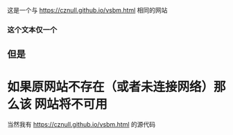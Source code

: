 这是一个与 https://cznull.github.io/vsbm.html 相同的网站
### 这个文本仅一个
## 但是
# 如果原网站不存在（或者未连接网络）那么该 **网站将不可用**
当然我有 https://cznull.github.io/vsbm.html 的源代码
